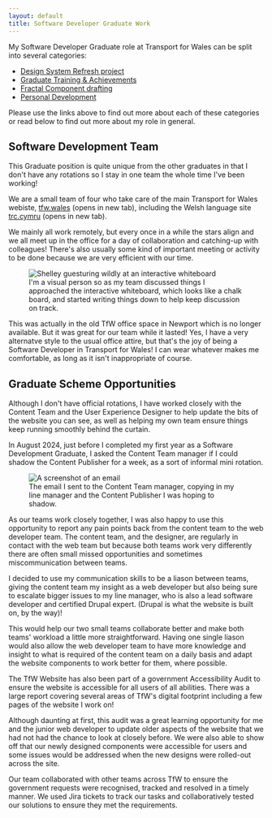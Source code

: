 ```yaml
---
layout: default
title: Software Developer Graduate Work
---
```


My Software Developer Graduate role at Transport for Wales can be split into several categories:

* [Design System Refresh project](/design-system)
* [Graduate Training & Achievements](/grad-training)
* [Fractal Component drafting](/fractal-dev)
* [Personal Development](/personal-dev)

Please use the links above to find out more about each of these categories or read below to find out more about my role in general.

## Software Development Team

This Graduate position is quite unique from the other graduates in that I don't have any rotations so I stay in one team the whole time I've been working!

We are a small team of four who take care of the main Transport for Wales webiste, <a href="https://tfw.wales/" target="_blank">tfw.wales</a> (opens in new tab), including the Welsh language site <a href="https://trc.cymru/" target="_blank">trc.cymru</a> (opens in new tab).

We mainly all work remotely, but every once in a while the stars align and we all meet up in the office for a day of collaboration and catching-up with colleagues!  There's also usually some kind of important meeting or activity to be done because we are very efficient with our time.

<figure>
<img class="max-w-sm mx-auto md:max-w-full" src="/assets/images/Team-Collab-Newport.jpg" alt="Shelley guesturing wildly at an interactive whiteboard">
<figcaption class="text-center">I'm a visual person so as my team discussed things I approached the interactive whiteboard, which looks like a chalk board, and started writing things down to help keep discussion on track.</figcaption>
</figure>

This was actually in the old TfW office space in Newport which is no longer available.  But it was great for our team while it lasted!  Yes, I have a very alternatve style to the usual office attire, but that's the joy of being a Software Developer in Transport for Wales! I can wear whatever makes me comfortable, as long as it isn't inappropriate of course.

## Graduate Scheme Opportunities

Although I don't have official rotations, I have worked closely with the Content Team and the User Experience Designer to help update the bits of the website you can see, as well as helping my own team ensure things keep running smoothly behind the curtain.

In August 2024, just before I completed my first year as a Software Development Graduate, I asked the Content Team manager if I could shadow the Content Publisher for a week, as a sort of informal mini rotation.

<figure>
<img class="max-w-sm mx-auto md:max-w-full" src="/assets/images/reaching-out.png" alt="A screenshot of an email">
<figcaption class="text-center">The email I sent to the Content Team manager, copying in my line manager and the Content Publisher I was hoping to shadow.</figcaption>
</figure>

As our teams work closely together, I was also happy to use this opportunity to report any pain points back from the content team to the web developer team. The content team, and the designer, are regularly in contact with the web team but because both teams work very differently there are often small missed opportunities and sometimes miscommunication between teams.

I decided to use my communication skills to be a liason between teams, giving the content team my insight as a web developer but also being sure to escalate bigger issues to my line manager, who is also a lead software developer and certified Drupal expert. (Drupal is what the website is built on, by the way)!

This would help our two small teams collaborate better and make both teams' workload a little more straightforward. Having one single liason would also allow the web developer team to have more knowledge and insight to what is required of the content team on a daily basis and adapt the website components to work better for them, where possible.

The TfW Website has also been part of a government Accessibility Audit to ensure the website is accessible for all users of all abilities.  There was a large report covering several areas of TfW's digital footprint including a few pages of the website I work on!

Although daunting at first, this audit was a great learning opportunity for me and the junior web developer to update older aspects of the website that we had not had the chance to look at closely before.  We were also able to show off that our newly designed components were accessible for users and some issues would be addressed when the new designs were rolled-out across the site.

Our team collaborated with other teams across TfW to ensure the government requests were recognised, tracked and resolved in a timely manner.  We used Jira tickets to track our tasks and collaboratively tested our solutions to ensure they met the requirements.
